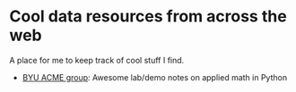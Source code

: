 # Cool data resources from across the web

A place for me to keep track of cool stuff I find.

- [BYU ACME group](http://acme.byu.edu): Awesome lab/demo notes on applied math in Python
